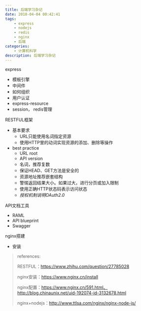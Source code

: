 ```yaml
---
title: 后端学习杂记
date: 2018-04-04 00:42:41
tags:
    - express
    - nodejs
    - redis
    - nginx
    - 后端
categories:
    - 计算机科学
description: 后端学习杂记
---
```


express

- 模板引擎
- 中间件
- 如何组织
- 用户认证
- express-resource
- session， redis管理

RESTFUL框架

- 基本要求
  - URL只能使用名词指定资源
  - 使用HTTP里的动词实现资源的添加、删除等操作
- best practice
  - URL root
  - API version
  - 名词，推荐复数
  - 保证HEAD、GET方法是安全的
  - 资源地址推荐嵌套结构
  - 警惕返回结果大小。如果过大，进行分页或加入限制
  - 使用正确HTTP状态码表示访问状态
  - *授权机制说明OAuth2.0*

API文档工具

- RAML
- API blueprint
- Swagger

nginx搭建

- 安装





> references:
>
> RESTFUL：https://www.zhihu.com/question/27785028
>
> nginx安装：https://www.nginx.cn/install
>
> nginx配置：https://www.nginx.cn/591.html、http://blog.chinaunix.net/uid-192074-id-3132678.html
>
> nginx+nodejs：http://www.ttlsa.com/nginx/nginx-node-js/